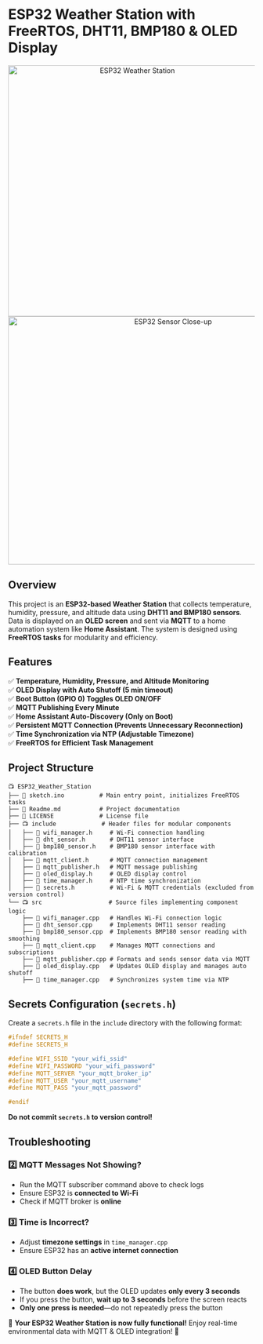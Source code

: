 # ESP32 Weather Station with FreeRTOS, DHT11, BMP180 & OLED Display

<p align="center">
  <img src="https://i.imgur.com/6BIa1wq.jpeg" alt="ESP32 Weather Station" width="512" height="512">
  <img src="https://i.imgur.com/H0yqByr.png" alt="ESP32 Sensor Close-up" width="658" height="506">
</p>

## Overview

This project is an **ESP32-based Weather Station** that collects temperature, humidity, pressure, and altitude data using **DHT11 and BMP180 sensors**. Data is displayed on an **OLED screen** and sent via **MQTT** to a home automation system like **Home Assistant**. The system is designed using **FreeRTOS tasks** for modularity and efficiency.

## Features

✅ **Temperature, Humidity, Pressure, and Altitude Monitoring**\
✅ **OLED Display with Auto Shutoff (5 min timeout)**\
✅ **Boot Button (GPIO 0) Toggles OLED ON/OFF**\
✅ **MQTT Publishing Every Minute**\
✅ **Home Assistant Auto-Discovery (Only on Boot)**\
✅ **Persistent MQTT Connection (Prevents Unnecessary Reconnection)**\
✅ **Time Synchronization via NTP (Adjustable Timezone)**\
✅ **FreeRTOS for Efficient Task Management**

## Project Structure

```
📺 ESP32_Weather_Station
├── 📄 sketch.ino          # Main entry point, initializes FreeRTOS tasks
├── 📄 Readme.md           # Project documentation
├── 📄 LICENSE             # License file
├── 📺 include             # Header files for modular components
│   ├── 📄 wifi_manager.h     # Wi-Fi connection handling
│   ├── 📄 dht_sensor.h       # DHT11 sensor interface
│   ├── 📄 bmp180_sensor.h    # BMP180 sensor interface with calibration
│   ├── 📄 mqtt_client.h      # MQTT connection management
│   ├── 📄 mqtt_publisher.h   # MQTT message publishing
│   ├── 📄 oled_display.h     # OLED display control
│   ├── 📄 time_manager.h     # NTP time synchronization
│   ├── 📄 secrets.h          # Wi-Fi & MQTT credentials (excluded from version control)
└── 📺 src                   # Source files implementing component logic
    ├── 📄 wifi_manager.cpp   # Handles Wi-Fi connection logic
    ├── 📄 dht_sensor.cpp     # Implements DHT11 sensor reading
    ├── 📄 bmp180_sensor.cpp  # Implements BMP180 sensor reading with smoothing
    ├── 📄 mqtt_client.cpp    # Manages MQTT connections and subscriptions
    ├── 📄 mqtt_publisher.cpp # Formats and sends sensor data via MQTT
    ├── 📄 oled_display.cpp   # Updates OLED display and manages auto shutoff
    ├── 📄 time_manager.cpp   # Synchronizes system time via NTP
```

## Secrets Configuration (`secrets.h`)

Create a `secrets.h` file in the `include` directory with the following format:

```cpp
#ifndef SECRETS_H
#define SECRETS_H

#define WIFI_SSID "your_wifi_ssid"
#define WIFI_PASSWORD "your_wifi_password"
#define MQTT_SERVER "your_mqtt_broker_ip"
#define MQTT_USER "your_mqtt_username"
#define MQTT_PASS "your_mqtt_password"

#endif
```

**Do not commit `secrets.h` to version control!**

## Troubleshooting

### **2️⃣ MQTT Messages Not Showing?**

- Run the MQTT subscriber command above to check logs
- Ensure ESP32 is **connected to Wi-Fi**
- Check if MQTT broker is **online**

### **3️⃣ Time is Incorrect?**

- Adjust **timezone settings** in `time_manager.cpp`
- Ensure ESP32 has an **active internet connection**

### **4️⃣ OLED Button Delay**

- The button **does work**, but the OLED updates **only every 3 seconds**
- If you press the button, **wait up to 3 seconds** before the screen reacts
- **Only one press is needed**—do not repeatedly press the button

🚀 **Your ESP32 Weather Station is now fully functional!** Enjoy real-time environmental data with MQTT & OLED integration! 🚀

